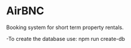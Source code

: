 # AirBNC

Booking system for short term property rentals.

-To create the database use:
npm run create-db
